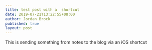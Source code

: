```yaml
---
title: test post with a  shortcut
date: 2019-07-21T13:22:55+08:00
author: Jordan Brock
published: true
layout: post
---
```


This is sending something from notes to the blog via an iOS shortcut


